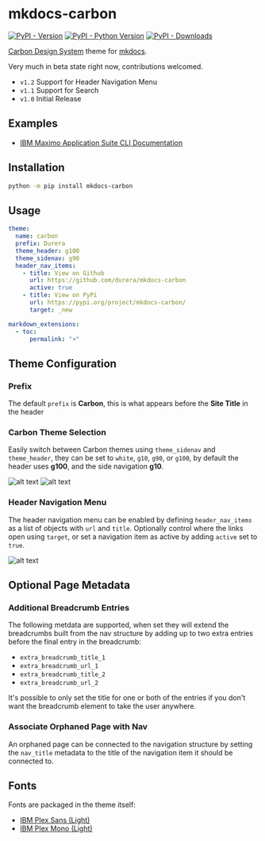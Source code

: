 mkdocs-carbon
===============================================================================
[![PyPI - Version](https://img.shields.io/pypi/v/mkdocs-carbon)](https://pypi.org/project/mkdocs-carbon/)
[![PyPI - Python Version](https://img.shields.io/pypi/pyversions/mkdocs-carbon)](https://pypi.org/project/mkdocs-carbon/)
[![PyPI - Downloads](https://pepy.tech/badge/mkdocs-carbon)](https://pepy.tech/project/mkdocs-carbon)

[Carbon Design System](https://github.com/carbon-design-system/carbon) theme for [mkdocs](https://github.com/mkdocs/mkdocs).

Very much in beta state right now, contributions welcomed.

- `v1.2` Support for Header Navigation Menu
- `v1.1` Support for Search
- `v1.0` Initial Release


Examples
-------------------------------------------------------------------------------
- [IBM Maximo Application Suite CLI Documentation](https://ibm-mas.github.io/cli/)


Installation
-------------------------------------------------------------------------------

```bash
python -m pip install mkdocs-carbon
```


Usage
-------------------------------------------------------------------------------
```yaml
theme:
  name: carbon
  prefix: Durera
  theme_header: g100
  theme_sidenav: g90
  header_nav_items:
    - title: View on Github
      url: https://github.com/durera/mkdocs-carbon
      active: true
    - title: View on PyPi
      url: https://pypi.org/project/mkdocs-carbon/
      target: _new

markdown_extensions:
  - toc:
      permalink: "¤"
```


Theme Configuration
-------------------------------------------------------------------------------
### Prefix
The default `prefix` is **Carbon**, this is what appears before the **Site Title** in the header

### Carbon Theme Selection
Easily switch between Carbon themes using `theme_sidenav` and `theme_header`, they can be set to `white`, `g10`, `g90`, or `g100`, by default the header uses **g100**, and the side navigation **g10**.

![alt text](docs/images/themes-1.png)
![alt text](docs/images/themes-2.png)

### Header Navigation Menu
The header navigation menu can be enabled by defining `header_nav_items` as a list of objects with `url` and `title`.  Optionally control where the links open using `target`, or set a navigation item as active by adding `active` set to `true`.

![alt text](docs/images/header-nav-items.png)


Optional Page Metadata
-------------------------------------------------------------------------------
### Additional Breadcrumb Entries
The following metdata are supported, when set they will extend the breadcrumbs built from the nav structure by adding up to two extra entries before the final entry in the breadcrumb:

- `extra_breadcrumb_title_1`
- `extra_breadcrumb_url_1`
- `extra_breadcrumb_title_2`
- `extra_breadcrumb_url_2`

It's possible to only set the title for one or both of the entries if you don't want the breadcrumb element to take the user anywhere.

### Associate Orphaned Page with Nav
An orphaned page can be connected to the navigation structure by setting the `nav_title` metadata to the title of the navigation item it should be connected to.


Fonts
-------------------------------------------------------------------------------
Fonts are packaged in the theme itself:

- [IBM Plex Sans (Light)](https://fonts.google.com/specimen/IBM+Plex+Sans)
- [IBM Plex Mono (Light)](https://fonts.google.com/specimen/IBM+Plex+Mono)
